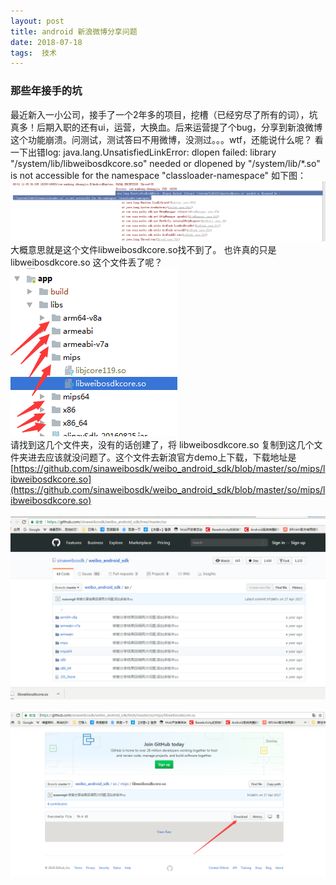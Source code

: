 ```yaml
---
layout: post  
title: android 新浪微博分享问题  
date: 2018-07-18  
tags:  技术
---
```

### 那些年接手的坑  
最近新入一小公司，接手了一个2年多的项目，挖槽（已经穷尽了所有的词），坑真多！后期入职的还有ui，运营，大换血。后来运营提了个bug，分享到新浪微博这个功能崩溃。问测试，测试答曰不用微博，没测过。。。wtf，还能说什么呢？
看一下出错log: java.lang.UnsatisfiedLinkError: dlopen failed: library "/system/lib/libweibosdkcore.so" needed or dlopened by "/system/lib/*.so" is not accessible for the namespace "classloader-namespace" 如下图：
<br/>
![](/images/posts/weibobug/1.png)
<br/>
大概意思就是这个文件libweibosdkcore.so找不到了。 也许真的只是 libweibosdkcore.so 这个文件丢了呢？
<br/>
![](/images/posts/weibobug/3.jpg)
<br/>
请找到这几个文件夹，没有的话创建了，将 libweibosdkcore.so 复制到这几个文件夹进去应该就没问题了。这个文件去新浪官方demo上下载，下载地址是 [https://github.com/sinaweibosdk/weibo_android_sdk/blob/master/so/mips/libweibosdkcore.so](https://github.com/sinaweibosdk/weibo_android_sdk/blob/master/so/mips/libweibosdkcore.so)  
<br/>
![](/images/posts/weibobug/2.png)
<br/>
<br/>
![](/images/posts/weibobug/4.jpg)
<br/>

